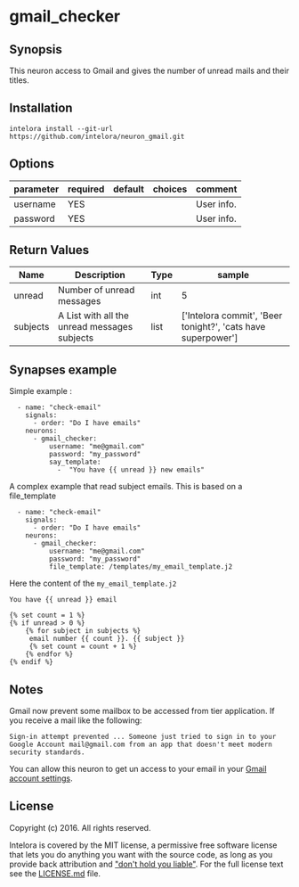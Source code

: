 # gmail_checker

## Synopsis

This neuron access to Gmail and gives the number of unread mails and their titles.

## Installation
```
intelora install --git-url https://github.com/intelora/neuron_gmail.git
```

## Options

| parameter | required | default | choices | comment    |
|-----------|----------|---------|---------|------------|
| username  | YES      |         |         | User info. |
| password  | YES      |         |         | User info. |

## Return Values

| Name     | Description                                  | Type | sample                                                       |
|----------|----------------------------------------------|------|--------------------------------------------------------------|
| unread   | Number of unread messages                    | int  | 5                                                            |
| subjects | A List with all the unread messages subjects | list | ['Intelora commit', 'Beer tonight?', 'cats have superpower'] |

## Synapses example

Simple example : 

```
  - name: "check-email"
    signals:
      - order: "Do I have emails"
    neurons:
      - gmail_checker:
          username: "me@gmail.com"
          password: "my_password"
          say_template: 
            -  "You have {{ unread }} new emails"    
```

A complex example that read subject emails. This is based on a file_template
```
  - name: "check-email"
    signals:
      - order: "Do I have emails"
    neurons:
      - gmail_checker:
          username: "me@gmail.com"
          password: "my_password"
          file_template: /templates/my_email_template.j2
```

Here the content of the `my_email_template.j2`
```
You have {{ unread }} email

{% set count = 1 %}
{% if unread > 0 %}
    {% for subject in subjects %}
     email number {{ count }}. {{ subject }}
     {% set count = count + 1 %}
    {% endfor %}
{% endif %}
```
## Notes

Gmail now prevent some mailbox to be accessed from tier application. If you receive a mail like the following:
```
Sign-in attempt prevented ... Someone just tried to sign in to your Google Account mail@gmail.com from an app that doesn't meet modern security standards.
```

You can allow this neuron to get un access to your email in your [Gmail account settings](https://www.google.com/settings/security/lesssecureapps).

## License

Copyright (c) 2016. All rights reserved.

Intelora is covered by the MIT license, a permissive free software license that lets you do anything you want with the source code, 
as long as you provide back attribution and ["don't hold you liable"](http://choosealicense.com/). For the full license text see the [LICENSE.md](LICENSE.md) file.
